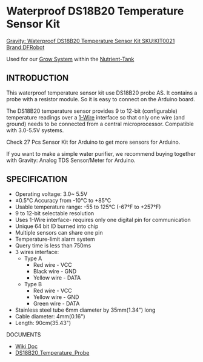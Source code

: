# Waterproof DS18B20 Temperature Sensor Kit

[Gravity: Waterproof DS18B20 Temperature Sensor Kit SKU:KIT0021 Brand:DFRobot](https://www.dfrobot.com/product-1354.html)

Used for our [Grow System](https://github.com/users/jwilleke/projects/2) within the [Nutrient-Tank](https://github.com/jwilleke/Nutrient-Tank)

## INTRODUCTION

This waterproof temperature sensor kit use DS18B20 probe AS. It contains a probe with a resistor module. So it is easy to connect on the Arduino board.

The DS18B20 temperature sensor provides 9 to 12-bit (configurable) temperature readings over a [1-Wire](/docs/1-Wire%20Protocol.md) interface so that only one wire (and ground) needs to be connected from a central microprocessor. Compatible with 3.0-5.5V systems.

Check 27 Pcs Sensor Kit for Arduino to get more sensors for Arduino.

If you want to make a simple water purifier, we recommend buying together with Gravity: Analog TDS Sensor/Meter for Arduino.

## SPECIFICATION

- Operating voltage: 3.0~ 5.5V
- ±0.5°C Accuracy from -10°C to +85°C
- Usable temperature range: -55 to 125°C (-67°F to +257°F)
- 9 to 12-bit selectable resolution
- Uses 1-Wire interface- requires only one digital pin for communication
- Unique 64 bit ID burned into chip
- Multiple sensors can share one pin
- Temperature-limit alarm system
- Query time is less than 750ms
- 3 wires interface:
  - Type A
    - Red wire - VCC
    - Black wire - GND
    - Yellow wire - DATA
  - Type B
    - Red wire - VCC
    - Yellow wire - GND
    - Green wire - DATA
- Stainless steel tube 6mm diameter by 35mm(1.34") long
- Cable diameter: 4mm(0.16")
- Length: 90cm(35.43")

DOCUMENTS

- [Wiki Doc](https://wiki.dfrobot.com/Waterproof_DS18B20_Digital_Temperature_Sensor__SKU_DFR0198_)
- [DS18B20_Temperature_Probe](/Hardware/Device%20Tests/Waterproof_DS18B20_Temperature_Probe.cpp)
